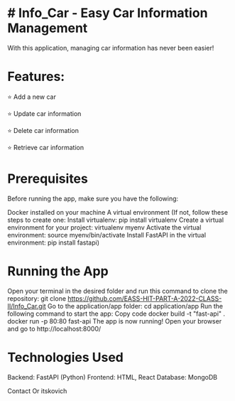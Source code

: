 # # Info_Car - Easy Car Information Management

With this application, managing car information has never been easier!
# Features: 
⭐ Add a new car

⭐ Update car information

⭐ Delete car information
 
⭐ Retrieve car information

# Prerequisites
Before running the app, make sure you have the following:

Docker installed on your machine
A virtual environment (If not, follow these steps to create one:
Install virtualenv: pip install virtualenv
Create a virtual environment for your project: virtualenv myenv
Activate the virtual environment: source myenv/bin/activate
Install FastAPI in the virtual environment: pip install fastapi)
# Running the App
Open your terminal in the desired folder and run this command to clone the repository: git clone https://github.com/EASS-HIT-PART-A-2022-CLASS-II/Info_Car.git
Go to the application/app folder: cd application/app
Run the following command to start the app:
Copy code
docker build -t "fast-api" .
docker run  -p 80:80 fast-api
The app is now running! Open your browser and go to http://localhost:8000/

# Technologies Used
Backend: FastAPI (Python)
Frontend: HTML, React
Database: MongoDB

Contact
Or itskovich
